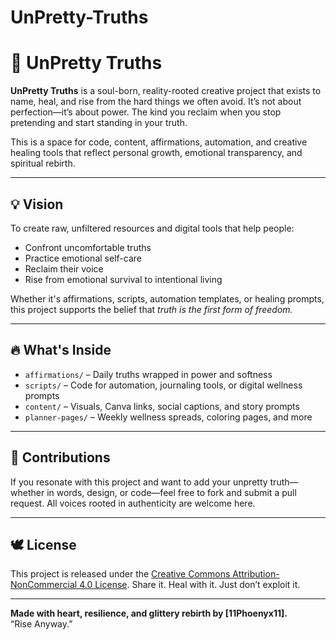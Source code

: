 # UnPretty-Truths
# 🌸 UnPretty Truths

**UnPretty Truths** is a soul-born, reality-rooted creative project that exists to name, heal, and rise from the hard things we often avoid. It’s not about perfection—it’s about power. The kind you reclaim when you stop pretending and start standing in your truth.

This is a space for code, content, affirmations, automation, and creative healing tools that reflect personal growth, emotional transparency, and spiritual rebirth.

---

## 💡 Vision

To create raw, unfiltered resources and digital tools that help people:
- Confront uncomfortable truths
- Practice emotional self-care
- Reclaim their voice
- Rise from emotional survival to intentional living

Whether it's affirmations, scripts, automation templates, or healing prompts, this project supports the belief that *truth is the first form of freedom.*

---

## 🔥 What's Inside

- `affirmations/` – Daily truths wrapped in power and softness
- `scripts/` – Code for automation, journaling tools, or digital wellness prompts
- `content/` – Visuals, Canva links, social captions, and story prompts
- `planner-pages/` – Weekly wellness spreads, coloring pages, and more

---

## 🤝 Contributions

If you resonate with this project and want to add your unpretty truth—whether in words, design, or code—feel free to fork and submit a pull request. All voices rooted in authenticity are welcome here.

---

## 🕊️ License

This project is released under the [Creative Commons Attribution-NonCommercial 4.0 License](https://creativecommons.org/licenses/by-nc/4.0/). Share it. Heal with it. Just don’t exploit it.

---

**Made with heart, resilience, and glittery rebirth by [11Phoenyx11].**  
“Rise Anyway.”

